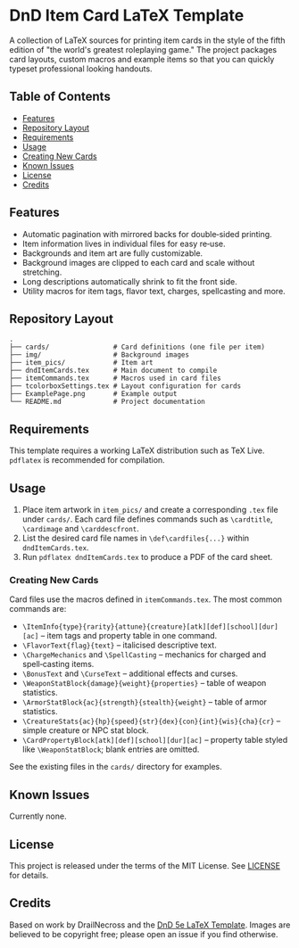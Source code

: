 # DnD Item Card LaTeX Template

A collection of LaTeX sources for printing item cards in the style of the fifth edition of "the world's greatest roleplaying game." The project packages card layouts, custom macros and example items so that you can quickly typeset professional looking handouts.

## Table of Contents
- [Features](#features)
- [Repository Layout](#repository-layout)
- [Requirements](#requirements)
- [Usage](#usage)
- [Creating New Cards](#creating-new-cards)
- [Known Issues](#known-issues)
- [License](#license)
- [Credits](#credits)

## Features
- Automatic pagination with mirrored backs for double‑sided printing.
- Item information lives in individual files for easy re‑use.
- Backgrounds and item art are fully customizable.
- Background images are clipped to each card and scale without stretching.
- Long descriptions automatically shrink to fit the front side.
- Utility macros for item tags, flavor text, charges, spellcasting and more.

## Repository Layout
```
.
├── cards/                # Card definitions (one file per item)
├── img/                  # Background images
├── item_pics/            # Item art
├── dndItemCards.tex      # Main document to compile
├── itemCommands.tex      # Macros used in card files
├── tcolorboxSettings.tex # Layout configuration for cards
├── ExamplePage.png       # Example output
└── README.md             # Project documentation
```

## Requirements
This template requires a working LaTeX distribution such as TeX&nbsp;Live. `pdflatex` is recommended for compilation.

## Usage
1. Place item artwork in `item_pics/` and create a corresponding `.tex` file under `cards/`. Each card file defines commands such as `\cardtitle`, `\cardimage` and `\carddescfront`.
2. List the desired card file names in `\def\cardfiles{...}` within `dndItemCards.tex`.
3. Run `pdflatex dndItemCards.tex` to produce a PDF of the card sheet.

### Creating New Cards
Card files use the macros defined in `itemCommands.tex`. The most common commands are:
- `\ItemInfo{type}{rarity}{attune}{creature}[atk][def][school][dur][ac]` – item tags and property table in one command.
- `\FlavorText{flag}{text}` – italicised descriptive text.
- `\ChargeMechanics` and `\SpellCasting` – mechanics for charged and spell‑casting items.
- `\BonusText` and `\CurseText` – additional effects and curses.
- `\WeaponStatBlock{damage}{weight}{properties}` – table of weapon statistics.
- `\ArmorStatBlock{ac}{strength}{stealth}{weight}` – table of armor statistics.
- `\CreatureStats{ac}{hp}{speed}{str}{dex}{con}{int}{wis}{cha}{cr}` – simple creature or NPC stat block.
- `\CardPropertyBlock[atk][def][school][dur][ac]` – property table styled like `\WeaponStatBlock`; blank entries are omitted.

See the existing files in the `cards/` directory for examples.

## Known Issues
Currently none.

## License
This project is released under the terms of the MIT License. See [LICENSE](LICENSE) for details.

## Credits
Based on work by DrailNecross and the [DnD 5e LaTeX Template](https://github.com/rpgtex/DND-5e-LaTeX-Template). Images are believed to be copyright free; please open an issue if you find otherwise.
